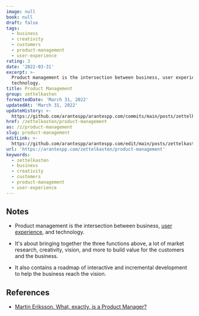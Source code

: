```yaml
---
image: null
book: null
draft: false
tags:
  - business
  - creativity
  - customers
  - product-management
  - user-experience
rating: 3
date: '2022-03-31'
excerpt: >-
  Product management is the intersection between business, user experience, and
  technology.
title: Product Management
group: zettelkasten
formattedDate: 'March 31, 2022'
updatedAt: 'March 31, 2022'
updateHistory: >-
  https://github.com/arantespp/arantespp.com/commits/main/posts/zettelkasten/product-management.md
href: /zettelkasten/product-management
as: /z/product-management
slug: product-management
editLink: >-
  https://github.com/arantespp/arantespp.com/edit/main/posts/zettelkasten/product-management.md
url: 'https://arantespp.com/zettelkasten/product-management'
keywords:
  - zettelkasten
  - business
  - creativity
  - customers
  - product-management
  - user-experience
---
```


## Notes

- Product management is the intersection between business, [user experience](/z/user-experience), and technology.

- It's about bringing together the three functions above, a lot of market research, creativity, vision, and more to build value for the customers and the business.

- It also contains a roadmap of interactive and incremental development to help the business reach the vision.

## References

- [Martin Eriksson. What, exactly, is a Product Manager?](https://www.mindtheproduct.com/what-exactly-is-a-product-manager/)

